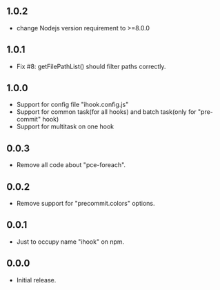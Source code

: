 ## 1.0.2
- change Nodejs version requirement to >=8.0.0

## 1.0.1
- Fix #8: getFilePathList() should filter paths correctly.

## 1.0.0
- Support for config file "ihook.config.js"
- Support for common task(for all hooks) and batch task(only for "pre-commit" hook)
- Support for multitask on one hook

## 0.0.3
- Remove all code about "pce-foreach".

## 0.0.2
- Remove support for "precommit.colors" options.

## 0.0.1
- Just to occupy name "ihook" on npm.

## 0.0.0
- Initial release.
